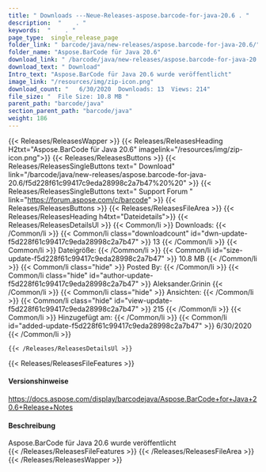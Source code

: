 ```yaml
---
title: " Downloads ---Neue-Releases-aspose.barcode-for-java-20.6 . "
description:  "    . " 
keywords:  "    . " 
page_type:  single_release_page
folder_link: " barcode/java/new-releases/aspose.barcode-for-java-20.6/"
folder_name: "Aspose.BarCode für Java 20.6"
download_link: " /barcode/java/new-releases/aspose.barcode-for-java-20.6/f5d228f61c99417c9eda28998c2a7b47"
download_text: " Download"
Intro_text: "Aspose.BarCode für Java 20.6 wurde veröffentlicht"
image_link: "/resources/img/zip-icon.png"
download_count: "   6/30/2020  Downloads: 13  Views: 214"
file_size: "  File Size: 10.8 MB "
parent_path: "barcode/java"
section_parent_path: "barcode/java"
weight: 186
---
```


{{< Releases/ReleasesWapper >}}
  {{< Releases/ReleasesHeading H2txt="Aspose.BarCode für Java 20.6" imagelink="/resources/img/zip-icon.png">}}
  {{< Releases/ReleasesButtons >}}
    {{< Releases/ReleasesSingleButtons text=" Download" link="/barcode/java/new-releases/aspose.barcode-for-java-20.6/f5d228f61c99417c9eda28998c2a7b47%20%20" >}}
    {{< Releases/ReleasesSingleButtons text=" Support Forum " link="https://forum.aspose.com/c/barcode" >}}
  {{< Releases/ReleasesButtons >}}
  {{< Releases/ReleasesFileArea >}}
    {{< Releases/ReleasesHeading h4txt="Dateidetails">}}
    {{< Releases/ReleasesDetailsUl >}}
            {{< Common/li >}} Downloads: {{< /Common/li >}}
      {{< Common/li class="downloadcount" id="dwn-update-f5d228f61c99417c9eda28998c2a7b47" >}} 13 {{< /Common/li >}}
      {{< Common/li >}} Dateigröße: {{< /Common/li >}}
      {{< Common/li id="size-update-f5d228f61c99417c9eda28998c2a7b47" >}} 10.8 MB {{< /Common/li >}} 
      {{< Common/li  class="hide" >}} Posted By: {{< /Common/li >}} 
      {{< Common/li class="hide" id="author-update-f5d228f61c99417c9eda28998c2a7b47" >}} Aleksander.Grinin {{< /Common/li >}}
      {{< Common/li class="hide" >}} Ansichten: {{< /Common/li >}}
      {{< Common/li class="hide" id="view-update-f5d228f61c99417c9eda28998c2a7b47" >}} 215 {{< /Common/li >}}
      {{< Common/li >}} Hinzugefügt am: {{< /Common/li >}}
      {{< Common/li id="added-update-f5d228f61c99417c9eda28998c2a7b47" >}} 6/30/2020 {{< /Common/li >}} 

    {{< /Releases/ReleasesDetailsUl >}}

  {{< Releases/ReleasesFileFeatures >}}
      <h4>Versionshinweise</h4><div> <a href="https://docs.aspose.com/display/barcodejava/Aspose.BarCode+for+Java+20.6+Release+Notes">https://docs.aspose.com/display/barcodejava/Aspose.BarCode+for+Java+20.6+Release+Notes</a></div><h4> Beschreibung</h4><div class="HTMLDescription"> Aspose.BarCode für Java 20.6 wurde veröffentlicht</div>
  {{< /Releases/ReleasesFileFeatures >}}
 {{< /Releases/ReleasesFileArea >}}
{{< /Releases/ReleasesWapper >}}



